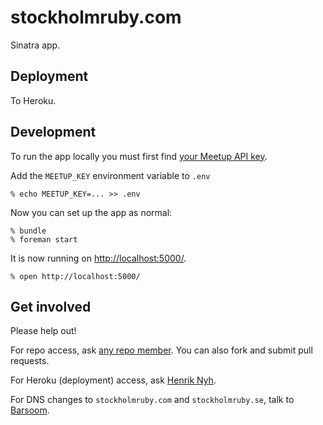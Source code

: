 # stockholmruby.com

Sinatra app.


## Deployment

To Heroku.


## Development

To run the app locally you must first find [your Meetup API key](http://www.meetup.com/meetup_api/key/).

Add the `MEETUP_KEY` environment variable to `.env`

    % echo MEETUP_KEY=... >> .env

Now you can set up the app as normal:

    % bundle
    % foreman start

It is now running on <http://localhost:5000/>.

    % open http://localhost:5000/


## Get involved

Please help out!

For repo access, ask [any repo member](https://github.com/sthlmrb?tab=members). You can also fork and submit pull requests.

For Heroku (deployment) access, ask [Henrik Nyh](http://henrik.nyh.se).

For DNS changes to `stockholmruby.com` and `stockholmruby.se`, talk to [Barsoom](http://barsoom.se).
